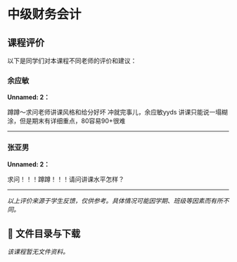 # 中级财务会计

## 课程评价

以下是同学们对本课程不同老师的评价和建议：

### 余应敏

**Unnamed: 2：**

蹲蹲～求问老师讲课风格和给分好坏 冲就完事儿，余应敏yyds 讲课只能说一塌糊涂，但是期末有详细重点，80容易90+很难

---

### 张亚男

**Unnamed: 2：**

求问！！！蹲蹲！！！请问讲课水平怎样？

---

*以上评价来源于学生反馈，仅供参考。具体情况可能因学期、班级等因素而有所不同。*
## 📄 文件目录与下载

_该课程暂无文件资料。_
